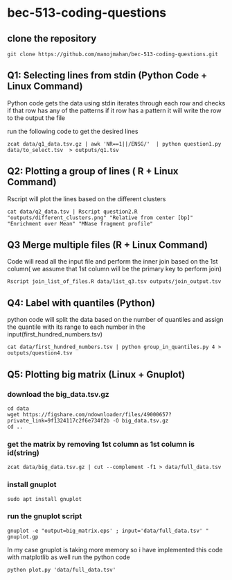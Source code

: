 # bec-513-coding-questions

## clone the repository 
```
git clone https://github.com/manojmahan/bec-513-coding-questions.git
```
 
## Q1: Selecting lines from stdin (Python Code + Linux Command)
Python code gets the data using stdin iterates through each row and checks if that row has any of the patterns
if it row has a pattern it will write the row to the output the file

run the following code to get the desired lines
```
zcat data/q1_data.tsv.gz | awk 'NR==1||/ENSG/'  | python question1.py data/to_select.tsv  > outputs/q1.tsv
```

## Q2: Plotting a group of lines ( R + Linux Command)
Rscript will plot the lines based on the different clusters

```
cat data/q2_data.tsv | Rscript question2.R "outputs/different_clusters.png" "Relative from center [bp]" "Enrichment over Mean" "MNase fragment profile" 
```

## Q3 Merge multiple files (R + Linux Command)
Code will read all the input file and perform the inner join based on the 1st column( we assume that 1st column will be the primary key to perform join)
```
Rscript join_list_of_files.R data/list_q3.tsv outputs/join_output.tsv
```

## Q4: Label with quantiles (Python)

python code will split the data based on the number of quantiles and assign the quantile with its range to each number in the input(first_hundred_numbers.tsv)
```
cat data/first_hundred_numbers.tsv | python group_in_quantiles.py 4 > outputs/question4.tsv
```

## Q5: Plotting big matrix (Linux + Gnuplot)
### download the big_data.tsv.gz
```
cd data
wget https://figshare.com/ndownloader/files/49000657?private_link=9f1324117c2f6e734f2b -O big_data.tsv.gz
cd ..
```
### get the matrix by removing 1st column as 1st column is id(string)
```
zcat data/big_data.tsv.gz | cut --complement -f1 > data/full_data.tsv
```

### install gnuplot 
```
sudo apt install gnuplot
```
### run the gnuplot script 
```
gnuplot -e "output=big_matrix.eps' ; input='data/full_data.tsv' "  gnuplot.gp
```
In my case gnuplot is taking more memory so i have implemented this code with matplotlib as well
run the python code
```
python plot.py 'data/full_data.tsv'
```

